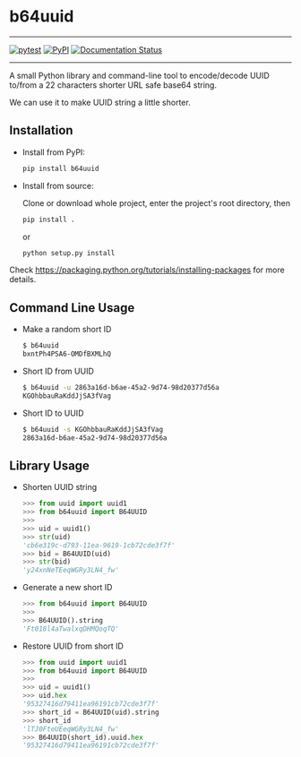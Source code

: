 # b64uuid

---

[![pytest](https://github.com/tanbro/b64uuid/workflows/pytest/badge.svg)](https://github.com/tanbro/b64uuid/actions?query=workflow%3Apytest)
[![PyPI](https://img.shields.io/pypi/v/b64uuid.svg)](https://pypi.org/project/b64uuid)
[![Documentation Status](https://readthedocs.org/projects/b64uuid/badge/?version=latest)](https://b64uuid.readthedocs.io/en/latest/?badge=latest)

---

A small Python library and command-line tool to encode/decode UUID to/from a 22 characters shorter URL safe base64 string.

We can use it to make UUID string a little shorter.

## Installation

- Install from PyPI:

  ```bash
  pip install b64uuid
  ```

- Install from source:

  Clone or download whole project, enter the project's root directory, then

  ```bash
  pip install .
  ```

  or

  ```bash
  python setup.py install
  ```

Check <https://packaging.python.org/tutorials/installing-packages> for more details.

## Command Line Usage

- Make a random short ID

  ```bash
  $ b64uuid
  bxntPh4PSA6-OMDfBXMLhQ
  ```

- Short ID from UUID

  ```sh
  $ b64uuid -u 2863a16d-b6ae-45a2-9d74-98d20377d56a
  KGOhbbauRaKddJjSA3fVag
  ```

- Short ID to UUID

  ```sh
  $ b64uuid -s KGOhbbauRaKddJjSA3fVag
  2863a16d-b6ae-45a2-9d74-98d20377d56a
  ```

## Library Usage

- Shorten UUID string

  ```python
  >>> from uuid import uuid1
  >>> from b64uuid import B64UUID
  >>>
  >>> uid = uuid1()
  >>> str(uid)
  'cb6e319c-d793-11ea-9619-1cb72cde3f7f'
  >>> bid = B64UUID(uid)
  >>> str(bid)
  'y24xnNeTEeqWGRy3LN4_fw'
  ```

- Generate a new short ID

  ```python
  >>> from b64uuid import B64UUID
  >>>
  >>> B64UUID().string
  'Ft018l4aTwalxqDHMQoqTQ'
  ```

- Restore UUID from short ID

  ```python
  >>> from uuid import uuid1
  >>> from b64uuid import B64UUID
  >>>
  >>> uid = uuid1()
  >>> uid.hex
  '95327416d79411ea96191cb72cde3f7f'
  >>> short_id = B64UUID(uid).string
  >>> short_id
  'lTJ0FteUEeqWGRy3LN4_fw'
  >>> B64UUID(short_id).uuid.hex
  '95327416d79411ea96191cb72cde3f7f'
  ```

